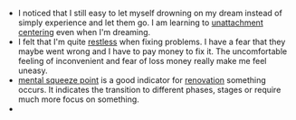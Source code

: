 - I noticed that I still easy to let myself drowning on my dream instead of simply experience and let them go. I am learning to [unattachment centering](<unattachment centering.md>) even when I'm dreaming. 
- I felt that I'm quite [restless](<restless.md>) when fixing problems. I have a fear that they maybe went wrong and I have to pay money to fix it. The uncomfortable feeling of inconvenient and fear of loss money really make me feel uneasy.
- [mental squeeze point](<mental squeeze point.md>) is a good indicator for [renovation](<renovation.md>) something occurs. It indicates the transition to different phases, stages or require much more focus on something.
- 
